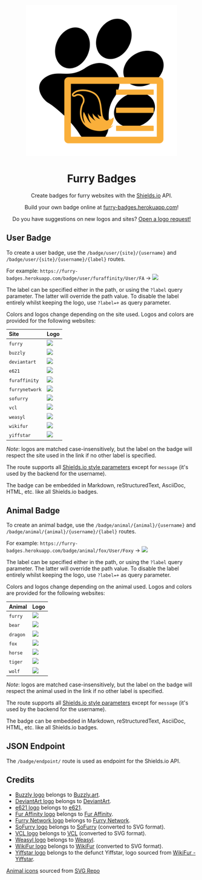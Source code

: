 <div align="center">

<img alt="logo" width="400" src="https://raw.githubusercontent.com/FurryCoders/Logos/main/logos/furry-badges-transparent.png">

# Furry Badges

Create badges for furry websites with the [Shields.io](https://shields.io) API.

Build your own badge online at [furry-badges.herokuapp.com](https://furry-badges.herokuapp.com)!

Do you have suggestions on new logos and
sites? [Open a logo request!](https://github.com/FurryCoders/Furry-Badges/issues/new?assignees=MatteoCampinoti94&labels=enhancement&template=logo-request.yml&title=%5BLogo+Request%5D%3A+)

</div>

## User Badge

To create a user badge, use the `/badge/user/{site}/{username}` and `/badge/user/{site}/{username}/{label}` routes.

For example: `https://furry-badges.herokuapp.com/badge/user/furaffinity/User/FA`
-> [![](https://furry-badges.herokuapp.com/badge/user/furaffinity/User/FA)](https://furry-badges.herokuapp.com/badge/user/furaffinity/User/FA)

The label can be specified either in the path, or using the `?label` query parameter. The latter will override the path
value. To disable the label entirely whilst keeping the logo, use `?label=+` as query parameter.

Colors and logos change depending on the site used. Logos and colors are provided for the following websites:

| Site           | Logo                                                                                                                                     |
|:---------------|:-----------------------------------------------------------------------------------------------------------------------------------------|
| `furry`        | [![](https://furry-badges.herokuapp.com/badge/user/Furry/Logo)](https://furry-badges.herokuapp.com/badge/user/furry/Logo)                |
| `buzzly`       | [![](https://furry-badges.herokuapp.com/badge/user/buzzly/Logo)](https://furry-badges.herokuapp.com/badge/user/buzzly/Logo)              |
| `deviantart`   | [![](https://furry-badges.herokuapp.com/badge/user/deviantart/Logo)](https://furry-badges.herokuapp.com/badge/user/deviantart/Logo)      |
| `e621`         | [![](https://furry-badges.herokuapp.com/badge/user/e621/Logo)](https://furry-badges.herokuapp.com/badge/user/e621/Logo)                  |
| `furaffinity`  | [![](https://furry-badges.herokuapp.com/badge/user/furaffinity/Logo)](https://furry-badges.herokuapp.com/badge/user/furaffinity/Logo)    |
| `furrynetwork` | [![](https://furry-badges.herokuapp.com/badge/user/furrynetwork/Logo/)](https://furry-badges.herokuapp.com/badge/user/furrynetwork/Logo) |
| `sofurry`      | [![](https://furry-badges.herokuapp.com/badge/user/sofurry/Logo)](https://furry-badges.herokuapp.com/badge/user/sofurry/Logo)            |
| `vcl`          | [![](https://furry-badges.herokuapp.com/badge/user/vcl/Logo)](https://furry-badges.herokuapp.com/badge/user/vcl/Logo)                    |
| `weasyl`       | [![](https://furry-badges.herokuapp.com/badge/user/weasyl/Logo)](https://furry-badges.herokuapp.com/badge/user/weasyl/Logo)              |
| `wikifur`      | [![](https://furry-badges.herokuapp.com/badge/user/wikifur/Logo)](https://furry-badges.herokuapp.com/badge/user/wikifur/Logo)            |
| `yiffstar`     | [![](https://furry-badges.herokuapp.com/badge/user/yiffstar/Logo/Yiffstar)](https://furry-badges.herokuapp.com/badge/user/yiffstar/Logo) |

_Note_: logos are matched case-insensitively, but the label on the badge will respect the site used in the link if no
other label is specified.

The route supports all [Shields.io style parameters](https://shields.io/#styles) except for `message` (it's used by the
backend for the username).

The badge can be embedded in Markdown, reStructuredText, AsciiDoc, HTML, etc. like all Shields.io badges.

## Animal Badge

To create an animal badge, use the `/badge/animal/{animal}/{username}` and `/badge/animal/{animal}/{username}/{label}`
routes.

For example: `https://furry-badges.herokuapp.com/badge/animal/fox/User/Foxy`
-> [![](https://furry-badges.herokuapp.com/badge/animal/fox/User/Foxy)](https://furry-badges.herokuapp.com/badge/animal/fox/User/Foxy)

The label can be specified either in the path, or using the `?label` query parameter. The latter will override the path
value. To disable the label entirely whilst keeping the logo, use `?label=+` as query parameter.

Colors and logos change depending on the animal used. Logos and colors are provided for the following websites:

| Animal   | Logo                                                                                                                            |
|:---------|:--------------------------------------------------------------------------------------------------------------------------------|
| `furry`  | [![](https://furry-badges.herokuapp.com/badge/animal/Furry/Logo)](https://furry-badges.herokuapp.com/badge/animal/Furry/Logo)   |
| `bear`   | [![](https://furry-badges.herokuapp.com/badge/animal/bear/Logo)](https://furry-badges.herokuapp.com/badge/animal/bear/Logo)     |
| `dragon` | [![](https://furry-badges.herokuapp.com/badge/animal/dragon/Logo)](https://furry-badges.herokuapp.com/badge/animal/dragon/Logo) |
| `fox`    | [![](https://furry-badges.herokuapp.com/badge/animal/fox/Logo)](https://furry-badges.herokuapp.com/badge/animal/fox/Logo)       |
| `horse`  | [![](https://furry-badges.herokuapp.com/badge/animal/horse/Logo)](https://furry-badges.herokuapp.com/badge/animal/horse/Logo)   |
| `tiger`  | [![](https://furry-badges.herokuapp.com/badge/animal/tiger/Logo)](https://furry-badges.herokuapp.com/badge/animal/tiger/Logo)   |
| `wolf`   | [![](https://furry-badges.herokuapp.com/badge/animal/wolf/Logo)](https://furry-badges.herokuapp.com/badge/animal/wolf/Logo)     |

_Note_: logos are matched case-insensitively, but the label on the badge will respect the animal used in the link if no
other label is specified.

The route supports all [Shields.io style parameters](https://shields.io/#styles) except for `message` (it's used by the
backend for the username).

The badge can be embedded in Markdown, reStructuredText, AsciiDoc, HTML, etc. like all Shields.io badges.

## JSON Endpoint

The `/badge/endpoint/` route is used as endpoint for the Shields.io API.

## Credits

* [Buzzly logo](https://github.com/FurryCoders/furry-badges/blob/main/static/logos/buzzly.svg) belongs
  to [Buzzly.art](https://buzzly.art).
* [DeviantArt logo](https://github.com/FurryCoders/furry-badges/blob/main/static/logos/deviantart.svg) belongs
  to [DeviantArt](https://deviantart.com).
* [e621 logo](https://github.com/FurryCoders/furry-badges/blob/main/static/logos/e621.svg) belongs
  to [e621](https://e621.net).
* [Fur Affinity logo](https://github.com/FurryCoders/furry-badges/blob/main/static/logos/furaffinity.svg) belongs
  to [Fur Affinity](https://furaffinity.net).
* [Furry Network logo](https://github.com/FurryCoders/furry-badges/blob/main/static/logos/furrynetwork.svg) belongs
  to [Furry Network](https://furrynetwork.com).
* [SoFurry logo](https://github.com/FurryCoders/furry-badges/blob/main/static/logos/sofurry.svg) belongs
  to [SoFurry](https://sofurry.com) (converted to SVG format).
* [VCL logo](https://github.com/FurryCoders/furry-badges/blob/main/static/logos/vcl.svg) belongs
  to [VCL](http://us.vclart.net/vcl/) (converted to SVG format).
* [Weasyl logo](https://github.com/FurryCoders/furry-badges/blob/main/static/logos/weasyl.svg) belongs
  to [Weasyl](https://weasyl.com).
* [WikiFur logo](https://github.com/FurryCoders/furry-badges/blob/main/static/logos/wikifur.svg) belongs
  to [WikiFur](https://wikifur.com/) (converted to SVG format).
* [Yiffstar logo](https://github.com/FurryCoders/furry-badges/blob/main/static/logos/yiffstar.svg) belongs to the
  defunct Yiffstar, logo sourced from [WikiFur - Yiffstar](https://en.wikifur.com/wiki/Yiffstar).

[Animal icons](https://github.com/FurryCoders/Furry-Badges/tree/main/static/icons) sourced
from [SVG Repo](https://www.svgrepo.com/)
